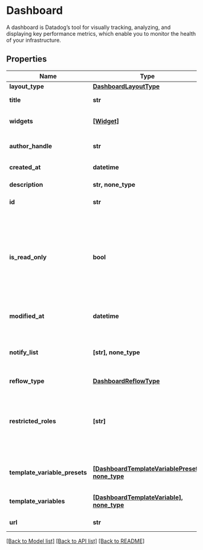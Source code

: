 # Dashboard

A dashboard is Datadog’s tool for visually tracking, analyzing, and displaying key performance metrics, which enable you to monitor the health of your infrastructure.

## Properties

| Name                          | Type                                                                                   | Description                                                                                                                                                               | Notes                                                                |
| ----------------------------- | -------------------------------------------------------------------------------------- | ------------------------------------------------------------------------------------------------------------------------------------------------------------------------- | -------------------------------------------------------------------- |
| **layout_type**               | [**DashboardLayoutType**](DashboardLayoutType.md)                                      |                                                                                                                                                                           |
| **title**                     | **str**                                                                                | Title of the dashboard.                                                                                                                                                   |
| **widgets**                   | [**[Widget]**](Widget.md)                                                              | List of widgets to display on the dashboard.                                                                                                                              |
| **author_handle**             | **str**                                                                                | Identifier of the dashboard author.                                                                                                                                       | [optional] [readonly]                                                |
| **created_at**                | **datetime**                                                                           | Creation date of the dashboard.                                                                                                                                           | [optional] [readonly]                                                |
| **description**               | **str, none_type**                                                                     | Description of the dashboard.                                                                                                                                             | [optional]                                                           |
| **id**                        | **str**                                                                                | ID of the dashboard.                                                                                                                                                      | [optional] [readonly]                                                |
| **is_read_only**              | **bool**                                                                               | Whether this dashboard is read-only. If True, only the author and admins can make changes to it. Prefer using &#x60;restricted_roles&#x60; to manage write authorization. | [optional] if omitted the server will use the default value of False |
| **modified_at**               | **datetime**                                                                           | Modification date of the dashboard.                                                                                                                                       | [optional] [readonly]                                                |
| **notify_list**               | **[str], none_type**                                                                   | List of handles of users to notify when changes are made to this dashboard.                                                                                               | [optional]                                                           |
| **reflow_type**               | [**DashboardReflowType**](DashboardReflowType.md)                                      |                                                                                                                                                                           | [optional]                                                           |
| **restricted_roles**          | **[str]**                                                                              | A list of role identifiers. Only the author and users associated with at least one of these roles can edit this dashboard.                                                | [optional]                                                           |
| **template_variable_presets** | [**[DashboardTemplateVariablePreset], none_type**](DashboardTemplateVariablePreset.md) | Array of template variables saved views.                                                                                                                                  | [optional]                                                           |
| **template_variables**        | [**[DashboardTemplateVariable], none_type**](DashboardTemplateVariable.md)             | List of template variables for this dashboard.                                                                                                                            | [optional]                                                           |
| **url**                       | **str**                                                                                | The URL of the dashboard.                                                                                                                                                 | [optional] [readonly]                                                |

[[Back to Model list]](README.md#documentation-for-models) [[Back to API list]](README.md#documentation-for-api-endpoints) [[Back to README]](README.md)
